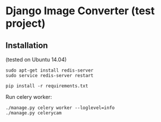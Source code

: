 # Django Image Converter (test project)

## Installation

(tested on Ubuntu 14.04)

    sudo apt-get install redis-server
    sudo service redis-server restart

    pip install -r requirements.txt

Run celery worker:

    ./manage.py celery worker --loglevel=info
    ./manage.py celerycam